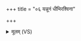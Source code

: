 +++
title = "०६ यन्नूनं धीभिरश्विना"

+++
<details><summary>मूलम् (VS)</summary>

यन्नू॒नं धी॒भिर॑श्विना पि॒तुर्योना॑ नि॒षीद॑थः। यद्वा॑ सु॒म्नेभि॑रुक्थ्या ॥
</details>